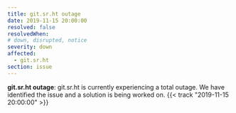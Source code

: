```yaml
---
title: git.sr.ht outage
date: 2019-11-15 20:00:00
resolved: false
resolvedWhen: 
# down, disrupted, notice
severity: down
affected:
  - git.sr.ht
section: issue
---
```


**git.sr.ht outage**:
git.sr.ht is currently experiencing a total outage. We have identified the issue
and a solution is being worked on.
{{< track "2019-11-15 20:00:00" >}}
